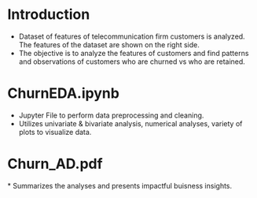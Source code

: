 <H1> Introduction </H1>

* Dataset of features of telecommunication firm customers is analyzed. The features of the dataset are shown on the right side.
* The objective is to analyze the features of customers and find patterns and observations of customers who are churned vs who are retained.

<h1>ChurnEDA.ipynb</h1>

* Jupyter File to perform data preprocessing and cleaning.
* Utilizes univariate & bivariate analysis, numerical analyses, variety of plots to visualize data.

<H1> Churn_AD.pdf</H1>
* Summarizes the analyses and presents impactful buisness insights.

